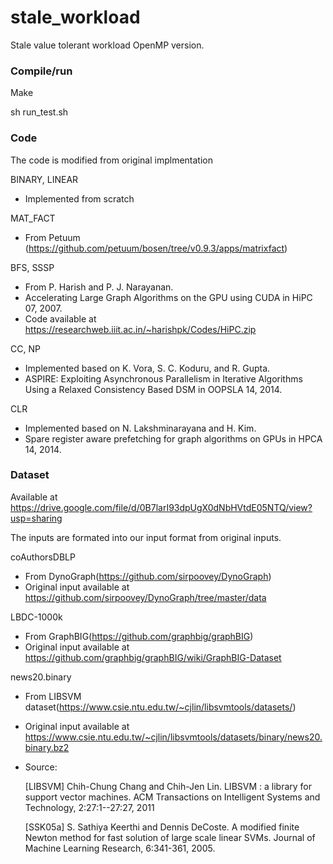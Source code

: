 # stale_workload
Stale value tolerant workload OpenMP version.

### Compile/run 

Make

sh run_test.sh

### Code 
The code is modified from original implmentation

BINARY, LINEAR
- Implemented from scratch

MAT_FACT
- From Petuum (https://github.com/petuum/bosen/tree/v0.9.3/apps/matrixfact)

BFS, SSSP
- From P. Harish and P. J. Narayanan. 
- Accelerating Large Graph Algorithms on the GPU using CUDA in HiPC 07, 2007.
- Code available at https://researchweb.iiit.ac.in/~harishpk/Codes/HiPC.zip

CC, NP
- Implemented based on K. Vora, S. C. Koduru, and R. Gupta. 
- ASPIRE: Exploiting Asynchronous Parallelism in Iterative Algorithms Using a Relaxed Consistency Based DSM in OOPSLA 14, 2014.

CLR 
- Implemented based on N. Lakshminarayana and H. Kim. 
- Spare register aware prefetching for graph algorithms on GPUs in HPCA 14, 2014.

### Dataset 
Available at https://drive.google.com/file/d/0B7larI93dpUgX0dNbHVtdE05NTQ/view?usp=sharing

The inputs are formated into our input format from original inputs. 

coAuthorsDBLP
- From DynoGraph(https://github.com/sirpoovey/DynoGraph)
- Original input available at https://github.com/sirpoovey/DynoGraph/tree/master/data

LBDC-1000k
- From GraphBIG(https://github.com/graphbig/graphBIG)
- Original input available at https://github.com/graphbig/graphBIG/wiki/GraphBIG-Dataset

news20.binary
- From LIBSVM dataset(https://www.csie.ntu.edu.tw/~cjlin/libsvmtools/datasets/)
- Original input available at https://www.csie.ntu.edu.tw/~cjlin/libsvmtools/datasets/binary/news20.binary.bz2
- Source: 

    [LIBSVM] Chih-Chung Chang and Chih-Jen Lin.
    LIBSVM : a library for support vector machines. 
    ACM Transactions on Intelligent Systems and Technology, 2:27:1--27:27, 2011

    [SSK05a] S. Sathiya Keerthi and Dennis DeCoste. 
    A modified finite Newton method for fast solution of large scale linear SVMs. 
    Journal of Machine Learning Research, 6:341-361, 2005.
